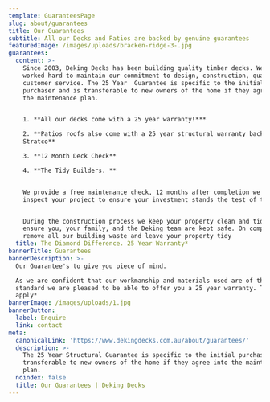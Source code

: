 ```yaml
---
template: GuaranteesPage
slug: about/guarantees
title: Our Guarantees
subtitle: All our Decks and Patios are backed by genuine guarantees
featuredImage: /images/uploads/bracken-ridge-3-.jpg
guarantees:
  content: >-
    Since 2003, Deking Decks has been building quality timber decks. We have
    worked hard to maintain our commitment to design, construction, quality and
    customer service. The 25 Year  Guarantee is specific to the initial
    purchaser and is transferable to new owners of the home if they agree into
    the maintenance plan.


    1. **All our decks come with a 25 year warranty!***

    2. **Patios roofs also come with a 25 year structural warranty backed by
    Stratco**

    3. **12 Month Deck Check**

    4. **The Tidy Builders. **


    We provide a free maintenance check, 12 months after completion we return to
    inspect your project to ensure your investment stands the test of time.


    During the construction process we keep your property clean and tidy to
    ensure you, your family, and the Deking team are kept safe. On completion we
    remove all our building waste and leave your property tidy
  title: The Diamond Difference. 25 Year Warranty*
bannerTitle: Guarantees
bannerDescription: >-
  Our Guarantee's to give you piece of mind.

  As we are confident that our workmanship and materials used are of the highest
  standard we are pleased to be able to offer you a 25 year warranty. T's & C's
  apply*
bannerImage: /images/uploads/1.jpg
bannerButton:
  label: Enquire
  link: contact
meta:
  canonicalLink: 'https://www.dekingdecks.com.au/about/guarantees/'
  description: >-
    The 25 Year Structural Guarantee is specific to the initial purchaser and is
    transferable to new owners of the home if they agree into the maintenance
    plan.
  noindex: false
  title: Our Guarantees | Deking Decks
---
```


